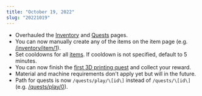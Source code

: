 ```yaml
---
title: "October 19, 2022"
slug: "20221019"
---
```


- Overhauled the [Inventory](/inventory) and [Quests](/quests) pages.
- You can now manually create any of the items on the item page (e.g. [/inventory/item/1](/inventory/item/1)).
- Set cooldowns for all [items](https://github.com/democratizedspace/dspace/blob/main/frontend/src/pages/inventory/json/items.json). If cooldown is not specified, default to 5 minutes.
- You can now finish the [first 3D printing quest](/quests/play/0) and collect your reward.
- Material and machine requirements don't apply yet but will in the future.
- Path for quests is now `/quests/play/\[id\]` instead of `/quests/\[id\]` (e.g. [/quests/play/0](/quests/play/0)).
